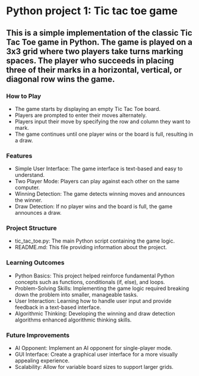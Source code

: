 # Python project 1: Tic tac toe game
This is a simple implementation of the classic Tic Tac Toe game in Python. The game is played on a 3x3 grid where two players take turns marking spaces. The player who succeeds in placing three of their marks in a horizontal, vertical, or diagonal row wins the game.
-----

### How to Play
- The game starts by displaying an empty Tic Tac Toe board.
- Players are prompted to enter their moves alternately.
- Players input their move by specifying the row and column they want to mark.
- The game continues until one player wins or the board is full, resulting in a draw.

### Features
- Simple User Interface: The game interface is text-based and easy to understand.
- Two Player Mode: Players can play against each other on the same computer.
- Winning Detection: The game detects winning moves and announces the winner.
- Draw Detection: If no player wins and the board is full, the game announces a draw.

### Project Structure
- tic_tac_toe.py: The main Python script containing the game logic.
- README.md: This file providing information about the project.

### Learning Outcomes
- Python Basics: This project helped reinforce fundamental Python concepts such as functions, conditionals (if, else), and loops.
- Problem-Solving Skills: Implementing the game logic required breaking down the problem into smaller, manageable tasks.
- User Interaction: Learning how to handle user input and provide feedback in a text-based interface.
- Algorithmic Thinking: Developing the winning and draw detection algorithms enhanced algorithmic thinking skills.


### Future Improvements
- AI Opponent: Implement an AI opponent for single-player mode.
- GUI Interface: Create a graphical user interface for a more visually appealing experience.
- Scalability: Allow for variable board sizes to support larger grids.



